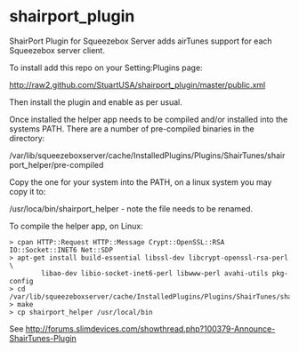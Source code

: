 shairport_plugin
================

ShairPort Plugin for Squeezebox Server adds airTunes support for each Squeezebox server client.

To install add this repo on your Setting:Plugins page:

http://raw2.github.com/StuartUSA/shairport_plugin/master/public.xml

Then install the plugin and enable as per usual.

Once installed the helper app needs to be compiled and/or installed into the systems PATH. There
are a number of pre-compiled binaries in the directory:

/var/lib/squeezeboxserver/cache/InstalledPlugins/Plugins/ShairTunes/shairport_helper/pre-compiled

Copy the one for your system into the PATH, on a linux system you may copy it to:

/usr/loca/bin/shairport_helper   - note the file needs to be renamed.
 
To compile the helper app, on Linux:

    > cpan HTTP::Request HTTP::Message Crypt::OpenSSL::RSA IO::Socket::INET6 Net::SDP
    > apt-get install build-essential libssl-dev libcrypt-openssl-rsa-perl \
            libao-dev libio-socket-inet6-perl libwww-perl avahi-utils pkg-config
    > cd /var/lib/squeezeboxserver/cache/InstalledPlugins/Plugins/ShairTunes/shairport_helper/
    > make
    > cp shairport_helper /usr/local/bin
  
See http://forums.slimdevices.com/showthread.php?100379-Announce-ShairTunes-Plugin
